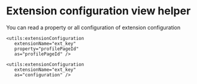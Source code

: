 # Extension configuration view helper

You can read a property or all configuration of extension configuration


 ```
<utils:extensionConfiguration 
    extensionName="ext_key" 
    property="profilePageId" 
    as="profilePageId" />

<utils:extensionConfiguration 
    extensionName="ext_key" 
    as="configuration" />
 ```
